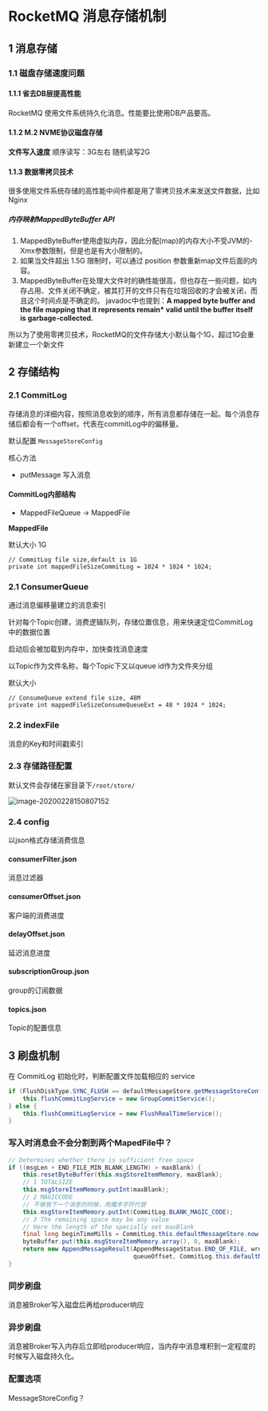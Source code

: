 # RocketMQ 消息存储机制

## 1 消息存储

### 1.1 磁盘存储速度问题

#### 1.1.1 省去DB层提高性能

RocketMQ 使用文件系统持久化消息。性能要比使用DB产品要高。

#### 1.1.2 M.2 NVME协议磁盘存储

**文件写入速度** 顺序读写：3G左右 随机读写2G

#### 1.1.3 数据零拷贝技术

很多使用文件系统存储的高性能中间件都是用了零拷贝技术来发送文件数据，比如 Nginx

##### 内存映射MappedByteBuffer API

1. MappedByteBuffer使用虚拟内存，因此分配(map)的内存大小不受JVM的-Xmx参数限制，但是也是有大小限制的。
2. 如果当文件超出 1.5G 限制时，可以通过 position 参数重新map文件后面的内容。
3. MappedByteBuffer在处理大文件时的确性能很高，但也存在一些问题，如内存占用、文件关闭不确定，被其打开的文件只有在垃圾回收的才会被关闭，而且这个时间点是不确定的。
   javadoc中也提到：**A mapped byte buffer and the file mapping that it represents remain\* valid until the buffer itself is garbage-collected.**

所以为了使用零拷贝技术，RocketMQ的文件存储大小默认每个1G，超过1G会重新建立一个新文件

## 2 存储结构

### 2.1 CommitLog

存储消息的详细内容，按照消息收到的顺序，所有消息都存储在一起。每个消息存储后都会有一个offset，代表在commitLog中的偏移量。

默认配置 `MessageStoreConfig`

核心方法

- putMessage 写入消息

#### CommitLog内部结构

- MappedFileQueue -> MappedFile


 **MappedFile**

默认大小 1G

```
// CommitLog file size,default is 1G
private int mappedFileSizeCommitLog = 1024 * 1024 * 1024;
```

### 2.1 ConsumerQueue

通过消息偏移量建立的消息索引

针对每个Topic创建，消费逻辑队列，存储位置信息，用来快速定位CommitLog中的数据位置

启动后会被加载到内存中，加快查找消息速度

以Topic作为文件名称，每个Topic下又以queue id作为文件夹分组



默认大小

    // ConsumeQueue extend file size, 48M
    private int mappedFileSizeConsumeQueueExt = 48 * 1024 * 1024;

### 2.2 indexFile

消息的Key和时间戳索引

### 2.3 存储路径配置

默认文件会存储在家目录下`/root/store/`

![image-20200228150807152](D:\study\images-02\image-20200228150807152.png)

### 2.4 config

以json格式存储消费信息

#### consumerFilter.json

消息过滤器

#### consumerOffset.json

客户端的消费进度

#### delayOffset.json

延迟消息进度

#### subscriptionGroup.json

group的订阅数据

#### topics.json

Topic的配置信息

## 3 刷盘机制

在 CommitLog 初始化时，判断配置文件加载相应的 service

```java
if (FlushDiskType.SYNC_FLUSH == defaultMessageStore.getMessageStoreConfig().getFlushDiskType()) {
    this.flushCommitLogService = new GroupCommitService();
} else {
    this.flushCommitLogService = new FlushRealTimeService();
}
```

### 写入时消息会不会分割到两个MapedFile中？

```java
// Determines whether there is sufficient free space
if ((msgLen + END_FILE_MIN_BLANK_LENGTH) > maxBlank) {
    this.resetByteBuffer(this.msgStoreItemMemory, maxBlank);
    // 1 TOTALSIZE
    this.msgStoreItemMemory.putInt(maxBlank);
    // 2 MAGICCODE
    // 不够放下一个消息的时候，用魔术字符代替
    this.msgStoreItemMemory.putInt(CommitLog.BLANK_MAGIC_CODE);
    // 3 The remaining space may be any value
    // Here the length of the specially set maxBlank
    final long beginTimeMills = CommitLog.this.defaultMessageStore.now();
    byteBuffer.put(this.msgStoreItemMemory.array(), 0, maxBlank);
    return new AppendMessageResult(AppendMessageStatus.END_OF_FILE, wroteOffset, maxBlank, msgId, msgInner.getStoreTimestamp(),
                                   queueOffset, CommitLog.this.defaultMessageStore.now() - beginTimeMills);
}
```

### 同步刷盘

消息被Broker写入磁盘后再给producer响应

### 异步刷盘

消息被Broker写入内存后立即给producer响应，当内存中消息堆积到一定程度的时候写入磁盘持久化。

### 配置选项

MessageStoreConfig？